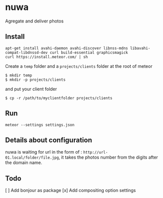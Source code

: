 # nuwa

Agregate and deliver photos

## Install 

```
apt-get install avahi-daemon avahi-discover libnss-mdns libavahi-compat-libdnssd-dev curl build-essential graphicsmagick
curl https://install.meteor.com/ | sh
```

Create a `temp` folder and a `projects/clients` folder at the root of meteor
```
$ mkdir temp
$ mkdir -p projects/clients
```
and put your client folder
```
$ cp -r /path/to/myclientfolder projects/clients
```

## Run

`meteor --settings settings.json`

## Details about configuration

nuwa is waiting for url in the form of : `http://url-01.local/folder/file.jpg`, it takes the photos number from the digits after the domain name.



## Todo

[ ] Add bonjour as package
[x] Add compositing option settings
